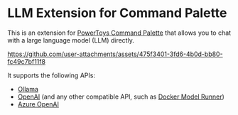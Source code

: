 # LLM Extension for Command Palette

This is an extension for [PowerToys Command Palette](https://learn.microsoft.com/en-us/windows/powertoys/command-palette/overview) that allows you to chat with a large language model (LLM) directly.

https://github.com/user-attachments/assets/475f3401-3fd6-4b0d-bb80-fc49c7bf11f8

It supports the following APIs:

- [Ollama](https://ollama.com/)
- [OpenAI](https://platform.openai.com/docs/overview) (and any other compatible API, such as [Docker Model Runner](https://docs.docker.com/model-runner/))
- [Azure OpenAI](https://learn.microsoft.com/en-us/azure/cognitive-services/openai/overview)

